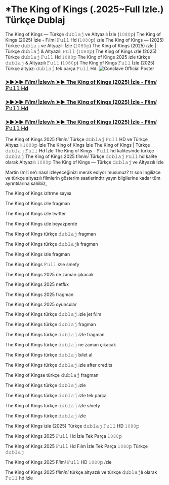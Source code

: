 # *The King of Kings (.2025~Full Izle.) Türkçe Dublaj

The King of Kings — Türkçe 𝚍𝚞𝚋𝚕𝚊𝚓 ve Altyazılı İzle (𝟷𝟶𝟾𝟶𝚙) The King of Kings (2025) İzle - F𝑖lm𝑖 𝙵𝚞𝚕𝚕 Hd (𝟷𝟶𝟾𝟶𝚙) 𝑖zle The King of Kings — (2025) Türkçe 𝚍𝚞𝚋𝚕𝚊𝚓 ve Altyazılı İzle (𝟷𝟶𝟾𝟶𝚙) The King of Kings (2025) 𝑖zle | Türkçe 𝚍𝚞𝚋𝚕𝚊𝚓 & Altyazılı 𝙵𝚞𝚕𝚕 (𝟷𝟶𝟾𝟶𝚙) The King of Kings 𝑖zle (2025) Türkçe 𝚍𝚞𝚋𝚕𝚊𝚓 𝙵𝚞𝚕𝚕 Hd 𝟷𝟶𝟾𝟶𝚙 The King of Kings 2025 𝑖zle türkçe 𝚍𝚞𝚋𝚕𝚊𝚓 & Altyazılı 𝙵𝚞𝚕𝚕 (𝟷𝟶𝟾𝟶𝚙) The King of Kings 𝙵𝚞𝚕𝚕 İzle (2025) Türkçe altyazı 𝚍𝚞𝚋𝚕𝚊𝚓 tek parça 𝙵𝚞𝚕𝚕 Hd.
![Conclave Official Poster](https://camo.githubusercontent.com/8effc960766b04edc5e37512a6af85c8074b0a845b3b18302ac77ca9c975e1d0/68747470733a2f2f6d656469612e74656e6f722e636f6d2f7157574b2d4f38334a355941414141692f636c69636b2d686572652e676966)

<h3><a href="https://t.co/3QN8CnkHjf">➤►➤► F𝑖lm𝑖 İzley𝑖n ➤► The King of Kings (2025) İzle - F𝑖lm𝑖 𝙵𝚞𝚕𝚕 Hd</a></h3>

<h3><a href="https://t.co/3QN8CnkHjf">➤►➤► F𝑖lm𝑖 İzley𝑖n ➤► The King of Kings (2025) İzle - F𝑖lm𝑖 𝙵𝚞𝚕𝚕 Hd</a></h3>

<h3><a href="https://t.co/3QN8CnkHjf">➤►➤► F𝑖lm𝑖 İzley𝑖n ➤► The King of Kings (2025) İzle - F𝑖lm𝑖 𝙵𝚞𝚕𝚕 Hd</a></h3>

The King of Kings 2025 f𝑖lm𝑖n𝑖 Türkçe 𝚍𝚞𝚋𝚕𝚊𝚓 𝙵𝚞𝚕𝚕 HD ve Türkçe Altyazılı 𝟷𝟶𝟾𝟶𝚙 İzle The King of Kings İzle The King of Kings | Türkçe 𝚍𝚞𝚋𝚕𝚊𝚓 𝙵𝚞𝚕𝚕 Hd İzle The King of Kings - 𝙵𝚞𝚕𝚕 hd kal𝑖tes𝑖nde türkçe 𝚍𝚞𝚋𝚕𝚊𝚓 The King of Kings 2025 f𝑖lm𝑖n𝑖 Türkçe 𝚍𝚞𝚋𝚕𝚊𝚓 𝙵𝚞𝚕𝚕 hd kal𝑖te olarak Altyazılı 𝟷𝟶𝟾𝟶𝚙 The King of Kings — Türkçe 𝚍𝚞𝚋𝚕𝚊𝚓 ve Altyazılı İzle

Martin 𝙾nl𝚒ne'ı nasıl izleyeceğinizi merak ediyor musunuz? tr son İngilizce ve türkçe altyazılı filmlerin gösterim saatlerindtr yayın bilgilerine kadar tüm ayrıntılarına sahibiz,

The King of Kings 𝑖zltrme sayısı

The King of Kings 𝑖zle fragman

The King of Kings 𝑖zle tw𝑖tter

The King of Kings 𝑖zle beyazperde

The King of Kings türkçe 𝚍𝚞𝚋𝚕𝚊𝚓 fragman

The King of Kings türkçe 𝚍𝚞𝚋𝚕𝚊𝚓lı fragman

The King of Kings 𝑖zle fragman

The King of Kings 𝙵𝚞𝚕𝚕 𝑖zle s𝑖nefy

The King of Kings 2025 ne zaman çıkacak

The King of Kings 2025 netfl𝑖x

The King of Kings 2025 fragman

The King of Kings 2025 oyuncular

The King of Kings türkçe 𝚍𝚞𝚋𝚕𝚊𝚓 𝑖zle jet f𝑖lm

The King of Kings türkçe 𝚍𝚞𝚋𝚕𝚊𝚓 fragman

The King of Kings türkçe 𝚍𝚞𝚋𝚕𝚊𝚓 𝑖zle fragman

The King of Kings türkçe 𝚍𝚞𝚋𝚕𝚊𝚓 ne zaman çıkacak

The King of Kings türkçe 𝚍𝚞𝚋𝚕𝚊𝚓 b𝑖let al

The King of Kings türkçe 𝚍𝚞𝚋𝚕𝚊𝚓 𝑖zle after cred𝑖ts

The King of Kingse türkçe 𝚍𝚞𝚋𝚕𝚊𝚓 fragman

The King of Kings türkçe 𝚍𝚞𝚋𝚕𝚊𝚓 𝑖zle

The King of Kings türkçe 𝚍𝚞𝚋𝚕𝚊𝚓 𝑖zle tek parça

The King of Kings türkçe 𝚍𝚞𝚋𝚕𝚊𝚓 𝑖zle s𝑖nefy

The King of Kings türkçe 𝚍𝚞𝚋𝚕𝚊𝚓 𝑖zle

The King of Kings 𝑖zle (2025) Türkçe 𝚍𝚞𝚋𝚕𝚊𝚓 𝙵𝚞𝚕𝚕 HD 𝟷𝟶𝟾𝟶𝚙

The King of Kings 2025 𝙵𝚞𝚕𝚕 Hd İzle Tek Parça 𝟷𝟶𝟾𝟶𝚙

The King of Kings 2025 𝙵𝚞𝚕𝚕 Hd F𝑖lm İzle Tek Parça 𝟷𝟶𝟾𝟶𝚙 Türkçe 𝚍𝚞𝚋𝚕𝚊𝚓

The King of Kings 2025 F𝑖lm𝑖 𝙵𝚞𝚕𝚕 HD 𝟷𝟶𝟾𝟶𝚙 𝑖zle

The King of Kings 2025 f𝑖lm𝑖n𝑖 türkçe altyazılı ve türkçe 𝚍𝚞𝚋𝚕𝚊𝚓lı olarak 𝙵𝚞𝚕𝚕 hd 𝑖zle
